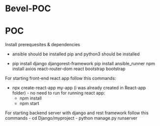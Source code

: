 # Bevel-POC


# POC
   

Install prerequesites & dependencies 

   - ansible should be installed
     pip and python3 should be installed

   - pip install django djangorest-framework
     pip install ansible_runner
     npm install axios react-router-dom react bootstrap bootstrap    


For starting front-end react app follow this commands:

   - npx create-react-app my-app (i was already created in React-app folder) - no need to run
   for running react app:
       - npm install
       - npm start

For starting backend server with django and rest framework follow this commands
       -  cd Django/myproject
       -  python manage.py runserver
